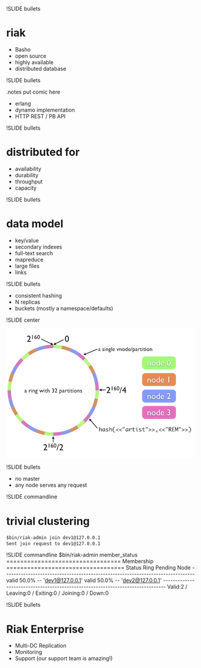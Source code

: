 !SLIDE bullets

# riak #

* Basho
* open source
* highly available
* distributed database

!SLIDE bullets

.notes put comic here

* erlang
* dynamo implementation
* HTTP REST / PB API

!SLIDE bullets

# distributed for #

* availability
* durability
* throughput
* capacity

!SLIDE bullets

# data model #

* key/value
* secondary indexes
* full-text search
* mapreduce
* large files
* links

!SLIDE bullets

* consistent hashing
* N replicas
* buckets (mostly a namespace/defaults)

!SLIDE center

![riak ring](riak-ring.png)

!SLIDE bullets

* no master
* any node serves any request

!SLIDE commandline

# trivial clustering #

    $bin/riak-admin join dev1@127.0.0.1
    Sent join request to dev1@127.0.0.1

!SLIDE commandline
    $bin/riak-admin member_status
    ================================= Membership ==================================
    Status     Ring    Pending    Node
    -------------------------------------------------------------------------------
    valid      50.0%      --      'dev1@127.0.0.1'
    valid      50.0%      --      'dev2@127.0.0.1'
    -------------------------------------------------------------------------------
    Valid:2 / Leaving:0 / Exiting:0 / Joining:0 / Down:0

!SLIDE bullets

# Riak Enterprise

* Multi-DC Replication
* Monitoring
* Support (our support team is amazing!)
